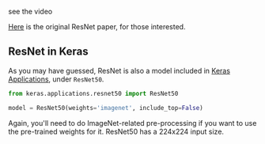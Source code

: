 see the video

[Here](https://arxiv.org/pdf/1512.03385.pdf) is the original ResNet paper, for those interested.

## ResNet in Keras

As you may have guessed, ResNet is also a model included in [Keras Applications](https://keras.io/applications/), under `ResNet50`.

```python
from keras.applications.resnet50 import ResNet50

model = ResNet50(weights='imagenet', include_top=False)
```

Again, you'll need to do ImageNet-related pre-processing if you want to use the pre-trained weights for it. ResNet50 has a 224x224 input size.
